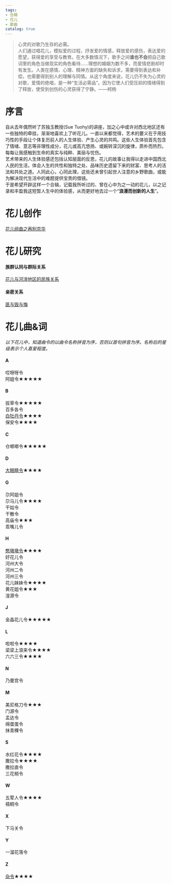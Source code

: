 ```yaml
---  
tags:  
- 合辑  
- 花儿  
- 歌曲  
catalog: true  
---  
```

> 心灵的对歌乃生存的必需。  
> 人们通过唱花儿，模拟爱的过程，抒发爱的情感，释放爱的感伤，表达爱的愿望，获得爱的享受与教育。在大多数情况下，歌手之间**谁也不会**把自己歌词里的角色当做现实的角色看待……理想的婚姻为数不多，而爱情悲剧却时有发生。人类在感情、心理、精神方面的缺失和诉求，需要得到表达和补偿，也需要得到别人的理解与同情。从这个角度来说，花儿仍不失为心灵的对歌，爱情的绝唱，是一种“生活必需品”。因为它使人们受压抑的情绪得到了释放，使受到创伤的心灵获得了宁静。——柯杨  


# 序言  
自从去年偶然听了苏独玉教授(Sue Tuohy)的讲座，加之心中或许对西北地区还有一些独特的牵挂，渐渐地喜欢上了听花儿。一直以来都觉得，艺术的要义在于用技巧性的手段让个体复历前人的人生体验、产生心灵的共鸣。这些人生体验首先包含了情绪、意志等非理性成分，花儿或高亢悠扬、或婉转深沉的旋律，质朴而热烈，每每让我感触到生命的真实与纯粹、美丽与忧伤。  
艺术带来的人生体验感还包括认知层面的反思，花儿的故事让我得以走进中国西北人民的生活，体会人生的共性和独特之处、品味历史遗留下来的财富、思考人的活法和共处之道。人同此心，心同此理，这些还未曾引起世人注意的乡野歌曲，或能为解决现代生活中的难题提供宝贵的借镜。  
于是希望开辟这样一个合辑，记载我所听过的、曾在心中为之一动的花儿，以之记录和丰盈我这短暂人生中的体验感，从而更好地去过一个“**浪漫而创新的人生**”。  

# 花儿创作  
[花儿组曲之再别京华](https://yuentsheh.github.io/2020/01/03/%E8%8A%B1%E5%84%BF%E7%BB%84%E6%9B%B2%E4%B9%8B%E5%86%8D%E5%88%AB%E4%BA%AC%E5%8D%8E/)  


# 花儿研究  
#### 族群认同与群际关系  
[花儿与河湟地区的民族关系](https://yuentsheh.github.io/2020/02/06/%E8%8A%B1%E5%84%BF%E4%B8%8E%E6%B2%B3%E6%B9%9F%E5%9C%B0%E5%8C%BA%E7%9A%84%E6%B0%91%E6%97%8F%E5%85%B3%E7%B3%BB/)  

#### 亲密关系  
[匪与毁与悔](https://yuentsheh.github.io/2020/06/18/%E5%8C%AA%E4%B8%8E%E6%AF%81%E4%B8%8E%E6%82%94/)  


# 花儿曲&词  
_以下花儿中，知道曲令的以曲令名称拼音为序，否则以首句拼音为序。名称后的星级表示个人喜爱程度。_  
####  A  
哎呀呀令  
阿姐令★★★★★  

#### B  
拔草令★★★★★  
百多各令  
[白牡丹令](https://yuentsheh.github.io/special/Huar/白牡丹令)★★★★  
保安令★★★★  

#### C  
仓啷啷令★★★★★  

#### D  
[大眼睛令](https://yuentsheh.github.io/special/Huar/大眼睛令)★★★★  

#### G  
尕阿姐令  
尕马儿令★★★★  
干姑令  
干散令  
高庙令★★★  
乖嘴儿令  

#### H  
[憨墩墩令](https://yuentsheh.github.io/special/Huar/憨敦敦令)★★★★  
好花儿令  
河州大令  
河州二令  
河州三令  
花儿妹妹令★★★★  
黄花姐令★★★  
湟源令  

#### J  
金晶花儿令★★★★★  

#### L  
啦啦令★★★★  
梁梁上浪来令★★★★  
六六三令★★★★  

#### N  
乃曼宫令  

#### M  
美尼格刀令★★★  
门源令  
孟达令  
绵蛋蛋令  
抹青稞令  

#### S  
水红花令★★★★  
撒拉令★★★★  
撒拉直令  
三花梢令  

#### W  
五荤人令★★★★  
梧桐令  

#### X  
下马关令  

#### Y  
一溜花落令  

#### Z  
[杂令](https://yuentsheh.github.io/special/Huar/杂令)★★★★  






